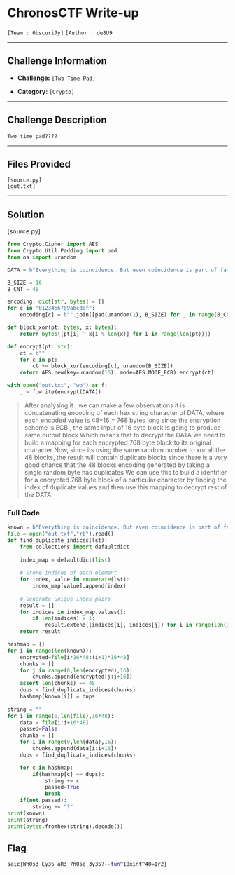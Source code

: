 # ChronosCTF Write-up

`[Team : 0bscuri7y]`
`[Author : de8U9`

---

## Challenge Information
    
-   **Challenge:** `[Two Time Pad]`
    
-   **Category:** `[Crypto]`

---

## Challenge Description

```
Two time pad????
```

---

## Files Provided

```
[source.py]
[out.txt]
```

---

## Solution

[source.py]
```python
from Crypto.Cipher import AES
from Crypto.Util.Padding import pad
from os import urandom

DATA = b"Everything is coincidence. But even coincidence is part of fate's design. Anyways, here is the flag - saic{--REDACTED--}".hex()

B_SIZE = 16
B_CNT = 48

encoding: dict[str, bytes] = {}
for c in "0123456789abcdef":
    encoding[c] = b"".join([pad(urandom(1), B_SIZE) for _ in range(B_CNT)])

def block_xor(pt: bytes, x: bytes):
    return bytes([pt[i] ^ x[i % len(x)] for i in range(len(pt))])

def encrypt(pt: str):
    ct = b""
    for c in pt:
        ct += block_xor(encoding[c], urandom(B_SIZE))
    return AES.new(key=urandom(16), mode=AES.MODE_ECB).encrypt(ct)

with open("out.txt", "wb") as f:
    _ = f.write(encrypt(DATA))

```

> After analysing it , we can make a few observations it is concatenating encoding of each hex string character of DATA, where each encoded value is 48*16 = 768 bytes long since the encryption scheme is ECB , the same input of 16 byte block is going to produce same output block
> Which means that to decrypt the DATA we need to build a mapping for each encrypted 768 byte block to its original character
> Now, since its using the same random number to xor all the 48 blocks, the result will contain duplicate blocks since there is a very good chance that the 48 blocks encoding generated by taking a single random byte has duplicates
> We can use this to build a identifier for a encrypted 768 byte block of a particular character by finding the index of duplicate values and then use this mapping to decrypt rest of the DATA

### Full Code

```python
known = b"Everything is coincidence. But even coincidence is part of fate's design. Anyways, here is the flag - saic{".hex()
file = open("out.txt","rb").read()
def find_duplicate_indices(lst):
    from collections import defaultdict
    
    index_map = defaultdict(list)
    
    # Store indices of each element
    for index, value in enumerate(lst):
        index_map[value].append(index)
    
    # Generate unique index pairs
    result = []
    for indices in index_map.values():
        if len(indices) > 1:
            result.extend((indices[i], indices[j]) for i in range(len(indices)) for j in range(i + 1, len(indices)))
    return result

hashmap = {}
for i in range(len(known)):
    encrypted=file[i*16*48:(i+1)*16*48]
    chunks = []
    for j in range(0,len(encrypted),16):
        chunks.append(encrypted[j:j+16])
    assert len(chunks) == 48
    dups = find_duplicate_indices(chunks)
    hashmap[known[i]] = dups
    
string = ""
for i in range(0,len(file),16*48):
    data = file[i:i+16*48]
    passed=False
    chunks = []
    for i in range(0,len(data),16):
        chunks.append(data[i:i+16])
    dups = find_duplicate_indices(chunks)

    for c in hashmap:
        if(hashmap[c] == dups):
            string += c
            passed=True
            break
    if(not passed):
        string += "?"
print(known)
print(string)
print(bytes.fromhex(string).decode())

```


## Flag

```css
saic{Wh0s3_Ey35_aR3_7h0se_3y35?--fun^10xint^40=Ir2}
```
